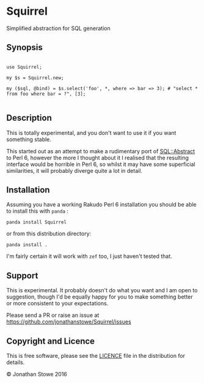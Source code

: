 # Squirrel

Simplified abstraction for SQL generation

## Synopsis

```perl6

use Squirrel;

my $s = Squirrel.new;

my ($sql, @bind) = $s.select('foo', *, where => bar => 3); # "select * from foo where bar = ?", [3];


```


## Description

This is totally experimental, and you don't want to use it if you want
something stable.

This started out as an attempt to make a rudimentary port of
[SQL::Abstract](https://metacpan.org/release/SQL-Abstract) to Perl 6,
however the more I thought about it I realised that the resulting
interface would be horrible in Perl 6, so whilst it may have some
superficial similarities, it will probably diverge quite a lot in detail.


## Installation

Assuming you have a working Rakudo Perl 6 installation you should be able
to install this with ```panda``` :

	panda install Squirrel

or from this distribution directory:

	panda install .

I'm fairly certain it will work with ```zef``` too, I just haven't tested that.

## Support

This is experimental. It probably doesn't do what you want and I am open
to suggestion, though I'd be equally happy for you to make something better
or more consistent to your expectations.

Please send a PR or raise an issue at https://github.com/jonathanstowe/Squirrel/issues

## Copyright and Licence

This is free software, please see the [LICENCE](LICENCE) file in the
distribution for details.

© Jonathan Stowe 2016
